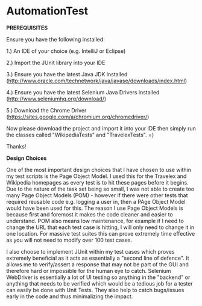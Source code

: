 # AutomationTest

**PREREQUISITES**

Ensure you have the following installed:

1.) An IDE of your choice (e.g. IntelliJ or Eclipse)

2.) Import the JUnit library into your IDE

3.) Ensure you have the latest Java JDK installed (http://www.oracle.com/technetwork/java/javase/downloads/index.html)

4.) Ensure you have the latest Selenium Java Drivers installed (http://www.seleniumhq.org/download/)

5.) Download the Chrome Driver (https://sites.google.com/a/chromium.org/chromedriver/)

Now please download the project and import it into your IDE then simply run the classes called "WikipediaTests" and "TravelexTests". =)

Thanks!


**Design Choices**

One of the most important design choices that I have chosen to use within my test scripts is the Page Object Model. I used this for the Travelex and Wikipedia homepages as every test is to hit these pages before it begins. Due to the nature of the task set being so small, I was not able to create too many Page Object Models (POM) - however if there were other tests that required reusable code e.g. logging a user in, then a PAge Object Model would have been used for this.
The reason I use Page Object Models is because first and foremost it makes the code cleaner and easier to understand. POM also means low maintenance, for example if I need to change the URL that each test case is hitting, I will only need to change it in one location. For massive test suites this can prove extremely time effective as you will not need to modify over 100 test cases.

I also choose to implement JUnit within my test cases which proves extremely beneficial as it acts as essentially a "second line of defence". It allows me to verify/assert a response that may not be part of the GUI and therefore hard or impossible for the human eye to catch. Selenium WebDriver is essentially a lot of UI testing so anything in the "backend" or anything that needs to be verified which would be a tedious job for a tester can easily be done with Unit Tests. They also help to catch bugs/issues early in the code and thus minimalizing the impact.
